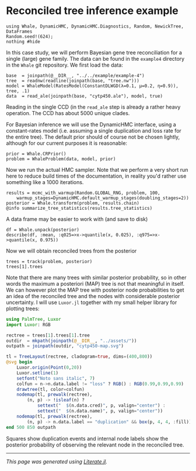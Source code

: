 
# Reconciled tree inference example

```@example cytp450
using Whale, DynamicHMC, DynamicHMC.Diagnostics, Random, NewickTree, DataFrames
Random.seed!(624);
nothing #hide
```

In this case study, we will perform Bayesian gene tree reconciliation for a single (large) gene family. The data can be found in the `example4` directory in the `Whale` git repository. We first load the data:

```@example cytp450
base  = joinpath(@__DIR__, "../../example/example-4")
tree  = readnw(readline(joinpath(base, "tree.nw")))
model = WhaleModel(RatesModel(ConstantDLWGD(λ=0.1, μ=0.2, η=0.9)), tree, .1)
data  = read_ale(joinpath(base, "cytp450.ale"), model, true)
```

Reading in the single CCD (in the `read_ale` step is already a rather heavy operation. The CCD has about 5000 unique clades.

For Bayesian inference we will use the DynamicHMC interface, using a constant-rates model (i.e. assuming a single duplication and loss rate for the entire tree). The default prior should of course not be chosen lightly, although for our current purposes it is reasonable:

```@example cytp450
prior = Whale.CRPrior()
problem = WhaleProblem(data, model, prior)
```

Now we run the actual HMC sampler. Note that we perform a very short run here to reduce build times of the documentation, in reality you'd rather use something like a 1000 iterations.

```@example cytp450
results = mcmc_with_warmup(Random.GLOBAL_RNG, problem, 100,
    warmup_stages=DynamicHMC.default_warmup_stages(doubling_stages=2))
posterior = Whale.transform(problem, results.chain)
@info summarize_tree_statistics(results.tree_statistics)
```

A data frame may be easier to work with (and save to disk)

```@example cytp450
df = Whale.unpack(posterior)
describe(df, :mean, :q025=>x->quantile(x, 0.025), :q975=>x->quantile(x, 0.975))
```

Now we will obtain reconciled trees from the posterior

```@example cytp450
trees = track(problem, posterior)
trees[1].trees
```

Note that there are many trees with similar posterior probability, so in other words the maximum a posteriori (MAP) tree is not that meaningful in itself. We can however plot the MAP tree with posterior node probabilities to get an idea of the reconciled tree and the nodes with considerable posterior uncertainty. I will use `Luxor.jl` together with my small helper library for plotting trees:

```julia
using PalmTree, Luxor
import Luxor: RGB

rectree = trees[1].trees[1].tree
outdir  = mkpath(joinpath(@__DIR__, "../assets/"))
outpath = joinpath(outdir, "cytp450-map.svg")

tl = TreeLayout(rectree, cladogram=true, dims=(400,800))
@svg begin
    Luxor.origin(Point(0,20))
    Luxor.setline(1)
    setfont("Noto sans italic", 7)
    colfun = n->n.data.label != "loss" ? RGB() : RGB(0.99,0.99,0.99)
    drawtree(tl, color=colfun)
    nodemap(tl, prewalk(rectree),
        (n, p) -> !isleaf(n) ?
            settext("  $(n.data.cred)", p, valign="center") :
            settext("  $(n.data.name)", p, valign="center"))
    nodemap(tl, prewalk(rectree),
        (n, p) -> n.data.label == "duplication" && box(p, 4, 4, :fill))
end 500 850 outpath
```

Squares show duplication events and internal node labels show the posterior probability of observing the relevant node in the reconciled tree.

---

*This page was generated using [Literate.jl](https://github.com/fredrikekre/Literate.jl).*

